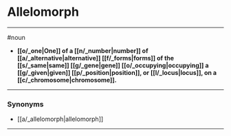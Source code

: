 # Allelomorph
---
#noun
- **[[o/_one|One]] of a [[n/_number|number]] of [[a/_alternative|alternative]] [[f/_forms|forms]] of the [[s/_same|same]] [[g/_gene|gene]] [[o/_occupying|occupying]] a [[g/_given|given]] [[p/_position|position]], or [[l/_locus|locus]], on a [[c/_chromosome|chromosome]].**
---
### Synonyms
- [[a/_allelomorph|allelomorph]]
---
